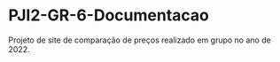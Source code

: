 # PJI2-GR-6-Documentacao

Projeto de site de comparação de preços realizado em grupo no ano de 2022. 
